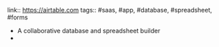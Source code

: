 link:: https://airtable.com
tags:: #saas, #app, #database, #spreadsheet, #forms

- A collaborative database and spreadsheet builder
-